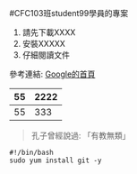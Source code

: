 #CFC103班student99學員的專案


 1. 請先下載XXXX
 2. 安裝XXXXX
 3. 仔細閱讀文件

參考連結: [Google的首頁](https://www.google.com.tw/)



| 55| 2222 |
|--|--|
| 55 |333  |



> 孔子曾經說過: 「有教無類」


    #!/bin/bash
    sudo yum install git -y
